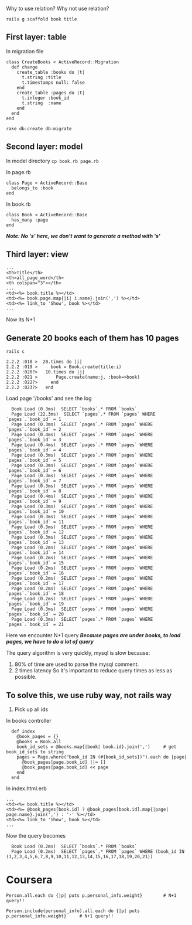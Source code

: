 Why to use relation? Why not use relation?

`rails g scaffold book title`

## First layer: table
In migration file
```
class CreateBooks < ActiveRecord::Migration
  def change
    create_table :books do |t|
      t.string :title
      t.timestamps null: false
    end
    create_table :pages do |t|
      t.integer :book_id
      t.string  :name
    end
  end
end
```

`rake db:create db:migrate`

## Second layer: model
In model directory
`cp book.rb page.rb`

In page.rb
```
class Page < ActiveRecord::Base
  belongs_to :book
end
```

In book.rb
```
class Book < ActiveRecord::Base
  has_many :page
end
```
***Note: No 's' here, we don't want to generate a method with 's'***

## Third layer: view
```
...
<th>Title</th>
<th>all_page_word</th>
<th colspan="3"></th>
...
<td><%= book.title %></td>
<td><%= book.page.map{|i| i.name}.join(',') %></td>
<td><%= link_to 'Show', book %></td>
...
```
Now its N+1

## Generate 20 books each of them has 10 pages
`rails c`
```
2.2.2 :018 >  20.times do |i|
2.2.2 :019 >     book = Book.create(title:i)
2.2.2 :020?>   10.times do |j|
2.2.2 :021 >       Page.create(name:j, :book=>book)
2.2.2 :022?>     end
2.2.2 :023?>   end
```
Load page '/books' and see the log
```
  Book Load (0.3ms)  SELECT `books`.* FROM `books`
  Page Load (22.3ms)  SELECT `pages`.* FROM `pages` WHERE `pages`.`book_id` = 1
  Page Load (0.3ms)  SELECT `pages`.* FROM `pages` WHERE `pages`.`book_id` = 2
  Page Load (0.4ms)  SELECT `pages`.* FROM `pages` WHERE `pages`.`book_id` = 3
  Page Load (0.4ms)  SELECT `pages`.* FROM `pages` WHERE `pages`.`book_id` = 4
  Page Load (0.3ms)  SELECT `pages`.* FROM `pages` WHERE `pages`.`book_id` = 5
  Page Load (0.3ms)  SELECT `pages`.* FROM `pages` WHERE `pages`.`book_id` = 6
  Page Load (0.3ms)  SELECT `pages`.* FROM `pages` WHERE `pages`.`book_id` = 7
  Page Load (0.3ms)  SELECT `pages`.* FROM `pages` WHERE `pages`.`book_id` = 8
  Page Load (0.4ms)  SELECT `pages`.* FROM `pages` WHERE `pages`.`book_id` = 9
  Page Load (0.3ms)  SELECT `pages`.* FROM `pages` WHERE `pages`.`book_id` = 10
  Page Load (0.3ms)  SELECT `pages`.* FROM `pages` WHERE `pages`.`book_id` = 11
  Page Load (0.3ms)  SELECT `pages`.* FROM `pages` WHERE `pages`.`book_id` = 12
  Page Load (0.3ms)  SELECT `pages`.* FROM `pages` WHERE `pages`.`book_id` = 13
  Page Load (0.2ms)  SELECT `pages`.* FROM `pages` WHERE `pages`.`book_id` = 14
  Page Load (0.2ms)  SELECT `pages`.* FROM `pages` WHERE `pages`.`book_id` = 15
  Page Load (0.2ms)  SELECT `pages`.* FROM `pages` WHERE `pages`.`book_id` = 16
  Page Load (0.2ms)  SELECT `pages`.* FROM `pages` WHERE `pages`.`book_id` = 17
  Page Load (0.2ms)  SELECT `pages`.* FROM `pages` WHERE `pages`.`book_id` = 18
  Page Load (0.2ms)  SELECT `pages`.* FROM `pages` WHERE `pages`.`book_id` = 19
  Page Load (0.3ms)  SELECT `pages`.* FROM `pages` WHERE `pages`.`book_id` = 20
  Page Load (0.3ms)  SELECT `pages`.* FROM `pages` WHERE `pages`.`book_id` = 21
```
Here we encounter N+1 query
***Because pages are under books, to load pages, we have to do a lot of query***

The query algorithm is very quickly, mysql is slow because:
1. 80% of time are used to parse the mysql comment.
2. 2 times latency
So it's important to reduce query times as less as possible.

## To solve this, we use ruby way, not rails way
1. Pick up all ids

In books controller
```
  def index
    @book_pages = {}
    @books = Book.all
    book_id_sets = @books.map{|book| book.id}.join(',')		# get book_id_sets to string
    pages = Page.where("book_id IN (#{book_id_sets})").each do |page|
      @book_pages[page.book_id] ||= []
      @book_pages[page.book_id] << page
    end
  end
```
In index.html.erb
```
...
<td><%= book.title %></td>
<td><%= @book_pages[book.id] ? @book_pages[book.id].map{|page| page.name}.join(',') : '-' %></td>
<td><%= link_to 'Show', book %></td>
...
```
Now the query becomes
```
  Book Load (0.2ms)  SELECT `books`.* FROM `books`
  Page Load (0.2ms)  SELECT `pages`.* FROM `pages` WHERE (book_id IN (1,2,3,4,5,6,7,8,9,10,11,12,13,14,15,16,17,18,19,20,21))
```



# Coursera
```
Person.all.each do {|p| puts p.personal_info.weight}		# N+1 query!!

Person.include(personal_info).all.each do {|p| puts p.personal_info.weight}		# N+1 query!!
```


